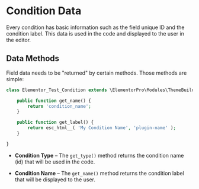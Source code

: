 # Condition Data

<Badge type="tip" vertical="top" text="Elementor Pro" /> <Badge type="warning" vertical="top" text="Advanced" />

Every condition has basic information such as the field unique ID and the condition label. This data is used in the code and displayed to the user in the editor.

## Data Methods

Field data needs to be "returned" by certain methods. Those methods are simple:

```php
class Elementor_Test_Condition extends \ElementorPro\Modules\ThemeBuilder\Conditions\Condition_Base {

	public function get_name() {
		return 'condition_name';
	}

	public function get_label() {
		return esc_html__( 'My Condition Name', 'plugin-name' );
	}

}
```

* **Condition Type** – The `get_type()` method returns the condition name (id) that will be used in the code.

* **Condition Name** – The `get_name()` method returns the condition label that will be displayed to the user.
